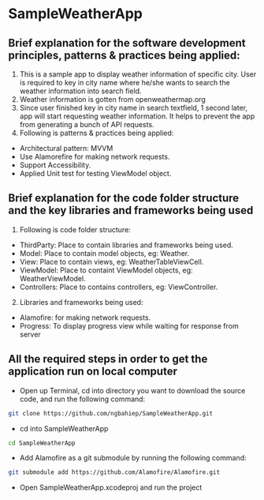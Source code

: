 # SampleWeatherApp

## Brief explanation for the software development principles, patterns & practices being applied:
1. This is a sample app to display weather information of specific city. User is required to key in city name where he/she wants to search the weather information into search field.
2. Weather information is gotten from openweathermap.org
3. Since user finished key  in city name in search textfield, 1 second later, app will start requesting weather information. It helps to prevent the app from generating a bunch of API requests. 
4. Following is patterns & practices being applied:
- Architectural pattern: MVVM
- Use Alamorefire for making network requests.
- Support Accessibility.
- Applied Unit test for testing ViewModel object.

## Brief explanation for the code folder structure and the key libraries and frameworks being used
1. Following is code folder structure:
- ThirdParty: Place to contain libraries and frameworks being used.
- Model: Place to contain model objects, eg: Weather.
- View: Place to contain views, eg: WeatherTableViewCell.
- ViewModel: Place to containt ViewModel objects, eg: WeatherViewModel.
- Controllers: Place to contains controllers, eg: ViewController.
2. Libraries and frameworks being used:
- Alamofire: for making network requests.
- Progress: To display progress view while waiting for response from server

## All the required steps in order to get the application run on local computer
- Open up Terminal, cd into directory you want to download the source code, and run the following command:
```bash
git clone https://github.com/ngbahiep/SampleWeatherApp.git
```
- cd into SampleWeatherApp 
```bash
cd SampleWeatherApp
```
- Add Alamofire as a git submodule by running the following command:
```bash
git submodule add https://github.com/Alamofire/Alamofire.git
```
- Open SampleWeatherApp.xcodeproj and run the project
